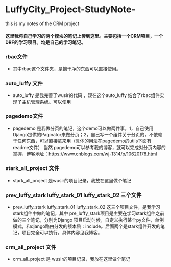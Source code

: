 # LuffyCity_Project-StudyNote-
> 
this is my notes of the CRM project

#### 这里我将自己学习的两个模块的笔记上传到这里。主要包括一个CRM项目，一个DRF的学习项目。均是自己的学习笔记。


### rbac文件
- 其中rbac这个文件夹，是摘干净的东西可以直接使用。


###  auto_luffy 文件
- auto_luffy 是我完善了wusir的代码 ，现在这个auto_luffy 结合了rbac组件实现了主机管理系统。可以使用


###  pagedemo文件
- pagedemo 是我做分页的笔记，这个demo可以做两件事，1，自己使用Django提供的Paginator来做分页；2，自己写一个组件关于分页的，不依赖于任何东西，可以直接拿来用（具体的用法在pagedemo的utils下面有readme文件）
当然 pagedemo可以参考我的博客，就可以完成对分页内容的掌握，博客地址：https://www.cnblogs.com/wj-1314/p/10620178.html

###  stark_all_project 文件
- stark_all_project  是wusir的项目记录，我放在这里做个笔记


### prev_luffy_stark luffy_stark_01  luffy_stark_02 三个文件
- prev_luffy_stark luffy_stark_01  luffy_stark_02  这三个项目文件，是我学习 stark组件中做的笔记，其中 pre_luffy_stark项目是主要在学习stark组件之前做的三个笔记，分别为Django 项目启动时候，自定义执行某个py文件，单例模式，和django路由分发的额本质：include。后面两个是stark组件开发的笔记，项目完全可以执行。具体内容见我博客。


###  crm_all_project 文件

- crm_all_project 是 wusir的项目记录，我放在这里做个笔记

